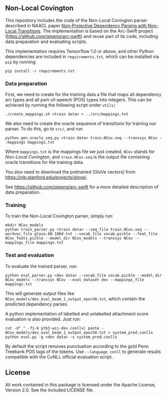 ## Non-Local Covington
This repository includes the code of the Non-Local Covington parser described in NAACL paper [Non-Projective Dependency Parsing with Non-Local Transitions](https://arxiv.org/pdf/1710.09340.pdf). The implementation is based on the Arc-Swift project (https://github.com/qipeng/arc-swift) and reuse part of its code, including data preparation and evaluating scripts.

This implementation requires Tensorflow 1.0 or above, and other Python dependencies are included in `requirements.txt`, which can be installed via `pip` by running:

```
pip install -r requirements.txt
```

### Data preparation
First, we need to create for the training data a file that maps all dependency arc types and all part-of-speech (POS) types into integers. This can be achieved by running the following script under `utils/`

```
./create_mappings.sh <train data> > ../src/mappings.txt
```

We also need to create the oracle sequence of transitions for training our parser. To do this, go to `src/`, and run

```
python gen_oracle_seq.py <train data> train.NCov.seq --transsys NCov --mappings mappings.txt
```

Where `mappings.txt` is the mappings file we just created, `NCov` stands for _Non-Local Covington_, and `train.NCov.seq` is the output file containing oracle transitions for the training data.

You also need to download the pretrained [GloVe vectors] from https://nlp.stanford.edu/projects/glove/.

See https://github.com/qipeng/arc-swift for a more detailed description of data preparation.

### Training

To train the Non-Local Covington parser, simply run:

```
mkdir NCov_models
python train_parser.py <train data> --seq_file train.NCov.seq --wordvec_file glove.6B.100d.txt --vocab_file vocab.pickle --feat_file NCov_feats.pickle --model_dir NCov_models --transsys NCov --mappings_file mappings.txt
```

### Test and evaluation

To evaluate the trained parser, run:

```
python eval_parser.py <dev data> --vocab_file vocab.pickle --model_dir NCov_models --transsys NCov --eval_dataset dev --mappings_file mappings.txt
```

This will generate output files like `NCov_models/dev_eval_beam_1_output_epoch0.txt`, which contain the predicted dependency parses.

A python implementation of labelled and unlabelled attachment score evaluation is also provided. Just run:

```
cut -d"	" -f1-6 ptb3-wsj-dev.conllx| paste - NCov_models/dev_eval_beam_1_output_epoch0.txt > system_pred.conllx
python eval.py -g <dev data> -s system_pred.conllx
```
By default the script removes punctuation according to the gold Penn Treebank POS tags of the tokens. Use `--language conll` to generate results compatible with the CoNLL official evaluation script. 

## License

All work contained in this package is licensed under the Apache License, Version 2.0. See the included LICENSE file.
